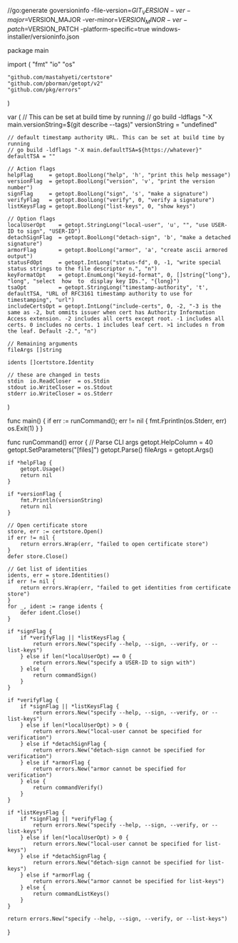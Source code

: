 //go:generate goversioninfo -file-version=$GIT_VERSION -ver-major=$VERSION_MAJOR -ver-minor=$VERSION_MINOR -ver-patch=$VERSION_PATCH -platform-specific=true windows-installer/versioninfo.json

package main

import (
	"fmt"
	"io"
	"os"

	"github.com/mastahyeti/certstore"
	"github.com/pborman/getopt/v2"
	"github.com/pkg/errors"
)

var (
	// This can be set at build time by running
	// go build -ldflags "-X main.versionString=$(git describe --tags)"
	versionString = "undefined"

	// default timestamp authority URL. This can be set at build time by running
	// go build -ldflags "-X main.defaultTSA=${https://whatever}"
	defaultTSA = ""

	// Action flags
	helpFlag     = getopt.BoolLong("help", 'h', "print this help message")
	versionFlag  = getopt.BoolLong("version", 'v', "print the version number")
	signFlag     = getopt.BoolLong("sign", 's', "make a signature")
	verifyFlag   = getopt.BoolLong("verify", 0, "verify a signature")
	listKeysFlag = getopt.BoolLong("list-keys", 0, "show keys")

	// Option flags
	localUserOpt    = getopt.StringLong("local-user", 'u', "", "use USER-ID to sign", "USER-ID")
	detachSignFlag  = getopt.BoolLong("detach-sign", 'b', "make a detached signature")
	armorFlag       = getopt.BoolLong("armor", 'a', "create ascii armored output")
	statusFdOpt     = getopt.IntLong("status-fd", 0, -1, "write special status strings to the file descriptor n.", "n")
	keyFormatOpt    = getopt.EnumLong("keyid-format", 0, []string{"long"}, "long", "select  how  to  display key IDs.", "{long}")
	tsaOpt          = getopt.StringLong("timestamp-authority", 't', defaultTSA, "URL of RFC3161 timestamp authority to use for timestamping", "url")
	includeCertsOpt = getopt.IntLong("include-certs", 0, -2, "-3 is the same as -2, but ommits issuer when cert has Authority Information Access extension. -2 includes all certs except root. -1 includes all certs. 0 includes no certs. 1 includes leaf cert. >1 includes n from the leaf. Default -2.", "n")

	// Remaining arguments
	fileArgs []string

	idents []certstore.Identity

	// these are changed in tests
	stdin  io.ReadCloser  = os.Stdin
	stdout io.WriteCloser = os.Stdout
	stderr io.WriteCloser = os.Stderr
)

func main() {
	if err := runCommand(); err != nil {
		fmt.Fprintln(os.Stderr, err)
		os.Exit(1)
	}
}

func runCommand() error {
	// Parse CLI args
	getopt.HelpColumn = 40
	getopt.SetParameters("[files]")
	getopt.Parse()
	fileArgs = getopt.Args()

	if *helpFlag {
		getopt.Usage()
		return nil
	}

	if *versionFlag {
		fmt.Println(versionString)
		return nil
	}

	// Open certificate store
	store, err := certstore.Open()
	if err != nil {
		return errors.Wrap(err, "failed to open certificate store")
	}
	defer store.Close()

	// Get list of identities
	idents, err = store.Identities()
	if err != nil {
		return errors.Wrap(err, "failed to get identities from certificate store")
	}
	for _, ident := range idents {
		defer ident.Close()
	}

	if *signFlag {
		if *verifyFlag || *listKeysFlag {
			return errors.New("specify --help, --sign, --verify, or --list-keys")
		} else if len(*localUserOpt) == 0 {
			return errors.New("specify a USER-ID to sign with")
		} else {
			return commandSign()
		}
	}

	if *verifyFlag {
		if *signFlag || *listKeysFlag {
			return errors.New("specify --help, --sign, --verify, or --list-keys")
		} else if len(*localUserOpt) > 0 {
			return errors.New("local-user cannot be specified for verification")
		} else if *detachSignFlag {
			return errors.New("detach-sign cannot be specified for verification")
		} else if *armorFlag {
			return errors.New("armor cannot be specified for verification")
		} else {
			return commandVerify()
		}
	}

	if *listKeysFlag {
		if *signFlag || *verifyFlag {
			return errors.New("specify --help, --sign, --verify, or --list-keys")
		} else if len(*localUserOpt) > 0 {
			return errors.New("local-user cannot be specified for list-keys")
		} else if *detachSignFlag {
			return errors.New("detach-sign cannot be specified for list-keys")
		} else if *armorFlag {
			return errors.New("armor cannot be specified for list-keys")
		} else {
			return commandListKeys()
		}
	}

	return errors.New("specify --help, --sign, --verify, or --list-keys")
}
